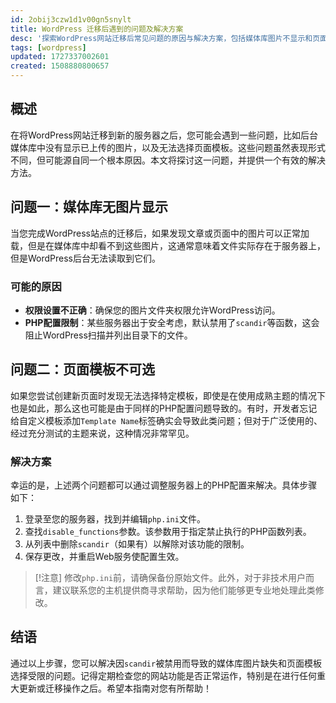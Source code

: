 ```yaml
---
id: 2obij3czw1d1v00gn5snylt
title: WordPress 迁移后遇到的问题及解决方案
desc: '探索WordPress网站迁移后常见问题的原因与解决方案，包括媒体库图片不显示和页面模板不可选的问题，并提供调整PHP配置的详细步骤。'
tags: [wordpress]
updated: 1727337002601
created: 1508880800657
---
```

## 概述
在将WordPress网站迁移到新的服务器之后，您可能会遇到一些问题，比如后台媒体库中没有显示已上传的图片，以及无法选择页面模板。这些问题虽然表现形式不同，但可能源自同一个根本原因。本文将探讨这一问题，并提供一个有效的解决方法。

## 问题一：媒体库无图片显示
当您完成WordPress站点的迁移后，如果发现文章或页面中的图片可以正常加载，但是在媒体库中却看不到这些图片，这通常意味着文件实际存在于服务器上，但是WordPress后台无法读取到它们。

### 可能的原因
- **权限设置不正确**：确保您的图片文件夹权限允许WordPress访问。
- **PHP配置限制**：某些服务器出于安全考虑，默认禁用了`scandir`等函数，这会阻止WordPress扫描并列出目录下的文件。

## 问题二：页面模板不可选
如果您尝试创建新页面时发现无法选择特定模板，即使是在使用成熟主题的情况下也是如此，那么这也可能是由于同样的PHP配置问题导致的。有时，开发者忘记给自定义模板添加`Template Name`标签确实会导致此类问题；但对于广泛使用的、经过充分测试的主题来说，这种情况非常罕见。

### 解决方案
幸运的是，上述两个问题都可以通过调整服务器上的PHP配置来解决。具体步骤如下：

1. 登录至您的服务器，找到并编辑`php.ini`文件。
2. 查找`disable_functions`参数。该参数用于指定禁止执行的PHP函数列表。
3. 从列表中删除`scandir`（如果有）以解除对该功能的限制。
4. 保存更改，并重启Web服务使配置生效。

> [!注意]
> 修改`php.ini`前，请确保备份原始文件。此外，对于非技术用户而言，建议联系您的主机提供商寻求帮助，因为他们能够更专业地处理此类修改。

## 结语
通过以上步骤，您可以解决因`scandir`被禁用而导致的媒体库图片缺失和页面模板选择受限的问题。记得定期检查您的网站功能是否正常运作，特别是在进行任何重大更新或迁移操作之后。希望本指南对您有所帮助！
